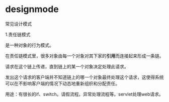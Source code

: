 # designmode
常见设计模式

1.责任链模式

是一种对象的行为模式。

在责任链模式里，很多对象由每一个对象对其下家的**引用**而连接起来形成一条链。

请求在这个链上传递，直到链上的某一个对象决定处理此请求。

发出这个请求的客户端并不知道链上的哪一个对象最终处理这个请求，这使得系统可以在不影响客户端的情况下动态地重新组织和分配责任。

用途：有很长的if、switch。请假流程。异常处理流程等。servlet处理web请求。